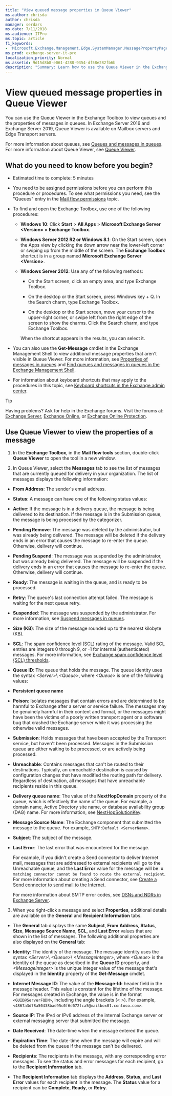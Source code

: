 ```yaml
---
title: "View queued message properties in Queue Viewer"
ms.author: chrisda
author: chrisda
manager: serdars
ms.date: 7/11/2018
ms.audience: ITPro
ms.topic: article
f1_keywords:
- 'Microsoft.Exchange.Management.Edge.SystemManager.MessagePropertyPage'
ms.prod: exchange-server-it-pro
localization_priority: Normal
ms.assetid: 9d15d8b8-e061-4288-9354-df58e282fb6b
description: "Summary: Learn how to use the Queue Viewer in the Exchange Toolbox to view message properties in Exchange 2016 and Exchange 2019."
---
```


# View queued message properties in Queue Viewer
 
You can use the Queue Viewer in the Exchange Toolbox to view queues and the properties of messages in queues. In Exchange Server 2016 and Exchange Server 2019, Queue Viewer is available on Mailbox servers and Edge Transport servers.
  
For more information about queues, see [Queues and messages in queues](queues.md). For more information about Queue Viewer, see [Queue Viewer](queue-viewer.md).
  
## What do you need to know before you begin?

- Estimated time to complete: 5 minutes
    
- You need to be assigned permissions before you can perform this procedure or procedures. To see what permissions you need, see the "Queues" entry in the [Mail flow permissions](../../permissions/feature-permissions/mail-flow-permissions.md) topic.
    
- To find and open the Exchange Toolbox, use one of the following procedures:
    
  - **Windows 10**: Click **Start** \> **All Apps** \> **Microsoft Exchange Server \<Version\> \>** **Exchange Toolbox**.
    
  - **Windows Server 2012 R2 or Windows 8.1**: On the Start screen, open the Apps view by clicking the down arrow near the lower-left corner or swiping up from the middle of the screen. The **Exchange Toolbox** shortcut is in a group named **Microsoft Exchange Server \<Version\>**.
    
  - **Windows Server 2012**: Use any of the following methods: 
    
    - On the Start screen, click an empty area, and type Exchange Toolbox.
    
    - On the desktop or the Start screen, press Windows key + Q. In the Search charm, type Exchange Toolbox.
    
    - On the desktop or the Start screen, move your cursor to the upper-right corner, or swipe left from the right edge of the screen to show the charms. Click the Search charm, and type Exchange Toolbox.
    
    When the shortcut appears in the results, you can select it.
    
- You can also use the **Get-Message** cmdlet in the Exchange Management Shell to view additional message properties that aren't visible in Queue Viewer. For more information, see [Properties of messages in queues](message-properties.md) and [Find queues and messages in queues in the Exchange Management Shell](queues-and-messages-in-powershell.md).
    
- For information about keyboard shortcuts that may apply to the procedures in this topic, see [Keyboard shortcuts in the Exchange admin center](../../about-documentation/exchange-admin-center-keyboard-shortcuts.md).
    
> [!TIP]
> Having problems? Ask for help in the Exchange forums. Visit the forums at: [Exchange Server](https://go.microsoft.com/fwlink/p/?linkId=60612), [Exchange Online](https://go.microsoft.com/fwlink/p/?linkId=267542), or [Exchange Online Protection](https://go.microsoft.com/fwlink/p/?linkId=285351).
  
## Use Queue Viewer to view the properties of a message

1. In the **Exchange Toolbox**, in the **Mail flow tools** section, double-click **Queue Viewer** to open the tool in a new window.
    
2. In Queue Viewer, select the **Messages** tab to see the list of messages that are currently queued for delivery in your organization. The list of messages displays the following information: 
    
  - **From Address**: The sender's email address.
    
  - **Status**: A message can have one of the following status values:
    
  - **Active**: If the message is in a delivery queue, the message is being delivered to its destination. If the message is in the Submission queue, the message is being processed by the categorizer.
    
  - **Pending Remove**: The message was deleted by the administrator, but was already being delivered. The message will be deleted if the delivery ends in an error that causes the message to re-enter the queue. Otherwise, delivery will continue.
    
  - **Pending Suspend**: The message was suspended by the administrator, but was already being delivered. The message will be suspended if the delivery ends in an error that causes the message to re-enter the queue. Otherwise, delivery will continue.
    
  - **Ready**: The message is waiting in the queue, and is ready to be processed.
    
  - **Retry**: The queue's last connection attempt failed. The message is waiting for the next queue retry.
    
  - **Suspended**: The message was suspended by the administrator. For more information, see [Suspend messages in queues](message-procedures.md#Suspend).
    
  - **Size (KB)**: The size of the message rounded up to the nearest kilobyte (KB).
    
  - **SCL**: The spam confidence level (SCL) rating of the message. Valid SCL entries are integers 0 through 9, or -1 for internal (authenticated) messages. For more information, see [Exchange spam confidence level (SCL) thresholds](../../antispam-and-antimalware/antispam-protection/scl.md).
    
  - **Queue ID**: The queue that holds the message. The queue identity uses the syntax _\<Server\>_\ _\<Queue\>_, where _\<Queue\>_ is one of the following values: 
    
  - **Persistent queue name**
    
  - **Poison**: Isolates messages that contain errors and are determined to be harmful to Exchange after a server or service failure. The messages may be genuinely harmful in their content and format, or the messages might have been the victims of a poorly written transport agent or a software bug that crashed the Exchange server while it was processing the otherwise valid messages.
    
  - **Submission**: Holds messages that have been accepted by the Transport service, but haven't been processed. Messages in the Submission queue are either waiting to be processed, or are actively being processed.
    
  - **Unreachable**: Contains messages that can't be routed to their destinations. Typically, an unreachable destination is caused by configuration changes that have modified the routing path for delivery. Regardless of destination, all messages that have unreachable recipients reside in this queue.
    
  - **Delivery queue name**: The value of the **NextHopDomain** property of the queue, which is effectively the name of the queue. For example, a domain name, Active Directory site name, or database availability group (DAG) name. For more information, see [NextHopSolutionKey](queues.md#nexthopsolutionkey).
    
  - **Message Source Name**: The Exchange component that submitted the message to the queue. For example, `SMTP:Default <ServerName>`.
    
  - **Subject**: The subject of the message.
    
  - **Last Error**: The last error that was encountered for the message.
    
    For example, if you didn't create a Send connector to deliver Internet mail, messages that are addressed to external recipients will go to the Unreachable queue, and the **Last Error** value for the message will be: `A matching connector cannot be found to route the external recipient`. For more information about creating a Send connector, see [Create a Send connector to send mail to the Internet](../../mail-flow/connectors/internet-mail-send-connectors.md).
    
    For more information about SMTP error codes, see [DSNs and NDRs in Exchange Server](../../mail-flow/non-delivery-reports-and-bounce-messages/non-delivery-reports-and-bounce-messages.md).
    
3. When you right-click a message and select **Properties**, additional details are available on the **General** and **Recipient Information** tabs.
    
  - The **General** tab displays the same **Subject**, **From** **Address**, **Status**, **Size**, **Message Source Name**, **SCL**, and **Last Error** values that are shown in the list of messages. The following additional properties are also displayed on the **General** tab: 
    
  - **Identity**: The identity of the message. The message identity uses the syntax _\<Server\>_\ _\<Queue\>_\ _\<MessageInteger\>_, where _\<Queue\>_ is the identity of the queue as described in the **Queue ID** property, and _\<MessageInteger\>_ is the unique integer value of the message that's displayed in the **Identity** property of the **Get-Message** cmdlet.
    
  - **Internet Message ID**: The value of the **Message-Id:** header field in the message header. This value is constant for the lifetime of the message. For messages created in Exchange, the value is in the format `<GUID@ServerFQDN>`, including the angle brackets (\< \>). For example, `<4867a3d78a50438bad95c0f6d072fca5@mailbox01.contoso.com>`.
    
  - **Source IP**: The IPv4 or IPv6 address of the internal Exchange server or external messaging server that submitted the message.
    
  - **Date Received**: The date-time when the message entered the queue.
    
  - **Expiration Time**: The date-time when the message will expire and will be deleted from the queue if the message can't be delivered.
    
  - **Recipients**: The recipients in the message, with any corresponding error messages. To see the status and error messages for each recipient, go to the **Recipient Information** tab.
    
  - The **Recipient Information** tab displays the **Address**, **Status**, and **Last Error** values for each recipient in the message. The **Status** value for a recipient can be **Complete**, **Ready**, or **Retry**.
    

